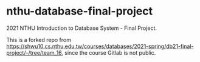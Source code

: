 # nthu-database-final-project

2021 NTHU Introduction to Database System - Final Project.

This is a forked repo from https://shwu10.cs.nthu.edu.tw/courses/databases/2021-spring/db21-final-project/-/tree/team_16, since the course Gitlab is not public.
